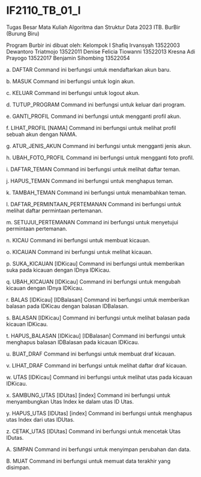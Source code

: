 # IF2110_TB_01_I
Tugas Besar Mata Kuliah Algoritma dan Struktur Data 2023 ITB.
BurBir (Burung Biru)

Program Burbir ini dibuat oleh:
Kelompok I
Shafiq Irvansyah 		13522003
Dewantoro Triatmojo 		13522011
Denise Felicia Tiowanni 	13522013
Kresna Adi Prayogo 		13522017
Benjamin Sihombing 		13522054

a. DAFTAR
   Command ini berfungsi untuk mendaftarkan akun baru.

b. MASUK
   Command ini berfungsi untuk login akun.

c. KELUAR
   Command ini berfungsi untuk logout akun.

d. TUTUP_PROGRAM
   Command ini berfungsi untuk keluar dari program.

e. GANTI_PROFIL
   Command ini berfungsi untuk mengganti profil akun.

f. LIHAT_PROFIL [NAMA]
   Command ini berfungsi untuk melihat profil sebuah akun dengan NAMA.

g. ATUR_JENIS_AKUN
   Command ini berfungsi untuk mengganti jenis akun.

h. UBAH_FOTO_PROFIL
   Command ini berfungsi untuk mengganti foto profil.

i. DAFTAR_TEMAN
   Command ini berfungsi untuk melihat daftar teman.

j. HAPUS_TEMAN
   Command ini berfungsi untuk menghapus teman.

k. TAMBAH_TEMAN
   Command ini berfungsi untuk menambahkan teman.

l. DAFTAR_PERMINTAAN_PERTEMANAN
   Command ini berfungsi untuk melihat daftar permintaan pertemanan.

m. SETUJUI_PERTEMANAN
   Command ini berfungsi untuk menyetujui permintaan pertemanan.

n. KICAU
   Command ini berfungsi untuk membuat kicauan.

o. KICAUAN
   Command ini berfungsi untuk melihat kicauan.

p. SUKA_KICAUAN [IDKicau]
   Command ini berfungsi untuk memberikan suka pada kicauan dengan IDnya IDKicau.

q. UBAH_KICAUAN [IDKicau]
   Command ini berfungsi untuk mengubah kicauan dengan IDnya IDKicau.

r. BALAS [IDKicau] [IDBalasan]
   Command ini berfungsi untuk memberikan balasan pada IDKicau dengan balasan IDBalasan.

s. BALASAN [IDKicau]
   Command ini berfungsi untuk melihat balasan pada kicauan IDKicau.

t. HAPUS_BALASAN [IDKicau] [IDBalasan]
   Command ini berfungsi untuk menghapus balasan IDBalasan pada kicauan IDKicau.

u. BUAT_DRAF
   Command ini berfungsi untuk membuat draf kicauan.

v. LIHAT_DRAF
   Command ini berfungsi untuk melihat daftar draf kicauan.

w. UTAS [IDKicau]
   Command ini berfungsi untuk melihat utas pada kicauan  IDKicau.

x. SAMBUNG_UTAS [IDUtas] [index]
   Command ini berfungsi untuk menyambungkan Utas Index ke dalam utas ID Utas.

y. HAPUS_UTAS [IDUtas] [index]
   Command ini berfungsi untuk menghapus utas Index dari utas IDUtas.

z. CETAK_UTAS [IDUtas]
   Command ini berfungsi untuk mencetak Utas IDutas.

A. SIMPAN
   Command ini berfungsi untuk menyimpan perubahan dan data.

B. MUAT
   Command ini berfungsi untuk memuat data terakhir yang disimpan.
